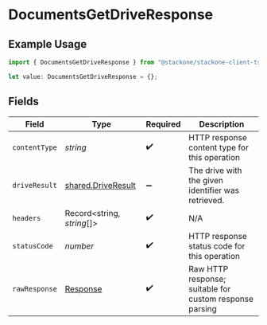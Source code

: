 # DocumentsGetDriveResponse

## Example Usage

```typescript
import { DocumentsGetDriveResponse } from "@stackone/stackone-client-ts/sdk/models/operations";

let value: DocumentsGetDriveResponse = {};
```

## Fields

| Field                                                                 | Type                                                                  | Required                                                              | Description                                                           |
| --------------------------------------------------------------------- | --------------------------------------------------------------------- | --------------------------------------------------------------------- | --------------------------------------------------------------------- |
| `contentType`                                                         | *string*                                                              | :heavy_check_mark:                                                    | HTTP response content type for this operation                         |
| `driveResult`                                                         | [shared.DriveResult](../../../sdk/models/shared/driveresult.md)       | :heavy_minus_sign:                                                    | The drive with the given identifier was retrieved.                    |
| `headers`                                                             | Record<string, *string*[]>                                            | :heavy_check_mark:                                                    | N/A                                                                   |
| `statusCode`                                                          | *number*                                                              | :heavy_check_mark:                                                    | HTTP response status code for this operation                          |
| `rawResponse`                                                         | [Response](https://developer.mozilla.org/en-US/docs/Web/API/Response) | :heavy_check_mark:                                                    | Raw HTTP response; suitable for custom response parsing               |